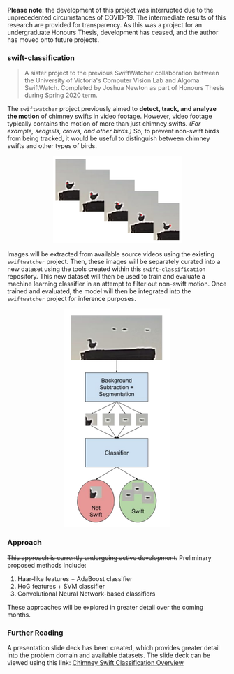 **Please note**: the development of this project was interrupted due to the unprecedented circumstances of COVID-19. The intermediate results of this research are provided for transparency. As this was a project for an undergraduate Honours Thesis, development has ceased, and the author has moved onto future projects. 

### swift-classification

> A sister project to the previous SwiftWatcher collaboration between the University of Victoria's Computer Vision Lab and Algoma SwiftWatch. Completed by Joshua Newton as part of Honours Thesis during Spring 2020 term.

The `swiftwatcher` project previously aimed to **detect, track, and analyze the motion** of chimney swifts in video footage. However, video footage typically contains the motion of more than just chimney swifts. _(For example, seagulls, crows, and other birds.)_ So, to prevent non-swift birds from being tracked, it would be useful to distinguish between chimney swifts and other types of birds.

<p align="center"><img src="assets/seagull-motion.png", height="200"></p>

Images will be extracted from available source videos using the existing `swiftwatcher` project. Then, these images will be separately curated into a new dataset using the tools created within this `swift-classification` repository. This new dataset will then be used to train and evaluate a machine learning classifier in an attempt to filter out non-swift motion. Once trained and evaluated, the model will then be integrated into the `swiftwatcher` project for inference purposes.

<p align="center"><img src="assets/classification-pipeline.png", height="500"></p>

### Approach

~~This approach is currently undergoing active development.~~ Preliminary proposed methods include:
 
 1. Haar-like features + AdaBoost classifier
 2. HoG features + SVM classifier
 3. Convolutional Neural Network-based classifiers
 
 These approaches will be explored in greater detail over the coming months.

### Further Reading

A presentation slide deck has been created, which provides greater detail into the problem domain and available datasets. The slide deck can be viewed using this link: [Chimney Swift Classification Overview](assets/Chimney-Swift-Classification-Overview.pdf)
